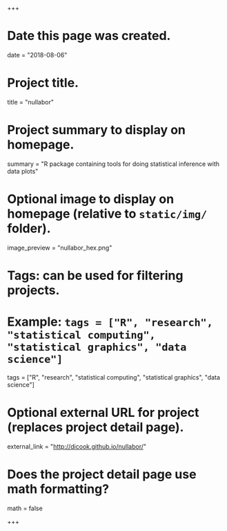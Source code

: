 +++
# Date this page was created.
date = "2018-08-06"

# Project title.
title = "nullabor"

# Project summary to display on homepage.
summary = "R package containing tools for doing statistical inference with data plots"

# Optional image to display on homepage (relative to `static/img/` folder).
image_preview = "nullabor_hex.png"

# Tags: can be used for filtering projects.
# Example: `tags = ["R", "research", "statistical computing", "statistical graphics", "data science"]`
tags = ["R", "research", "statistical computing", "statistical graphics", "data science"]

# Optional external URL for project (replaces project detail page).
external_link = "http://dicook.github.io/nullabor/"

# Does the project detail page use math formatting?
math = false

+++

